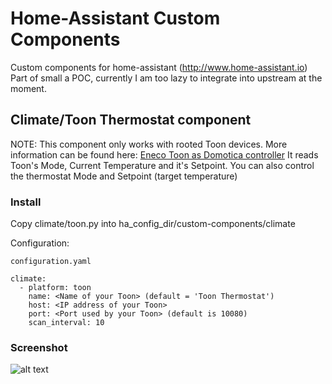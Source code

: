 # Home-Assistant Custom Components

Custom components for home-assistant (http://www.home-assistant.io)
Part of small a POC, currently I am too lazy to integrate into upstream at the moment.

## Climate/Toon Thermostat component

NOTE: This component only works with rooted Toon devices.
More information can be found here: [Eneco Toon as Domotica controller](http://www.domoticaforum.eu/viewforum.php?f=87)
It reads Toon's Mode, Current Temperature and it's Setpoint.
You can also control the thermostat Mode and Setpoint (target temperature)

### Install

Copy climate/toon.py into ha_config_dir/custom-components/climate

Configuration:

```
configuration.yaml

climate:
  - platform: toon
    name: <Name of your Toon> (default = 'Toon Thermostat')
    host: <IP address of your Toon>
    port: <Port used by your Toon> (default is 10080)
    scan_interval: 10
```

### Screenshot

![alt text](https://github.com/cyberjunky/ha-custom-components/screenshots/toon.png "Screenshot")
